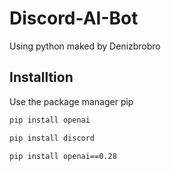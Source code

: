 # Discord-AI-Bot
Using python
maked by Denizbrobro

## Installtion

Use the package manager pip

```bash
pip install openai
```
```bash
pip install discord
```
```bash
pip install openai==0.28
```
